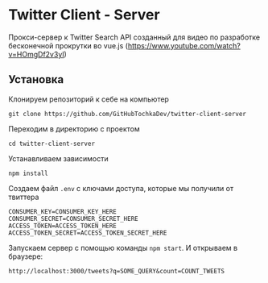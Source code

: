 # Twitter Client - Server
Прокси-сервер к Twitter Search API созданный для видео по разработке бесконечной прокрутки во vue.js (https://www.youtube.com/watch?v=HOmgDf2v3yI)

## Установка
Клонируем репозиторий к себе на компьютер
```
git clone https://github.com/GitHubTochkaDev/twitter-client-server
```
Переходим в директорию с проектом
```
cd twitter-client-server
```
Устанавливаем зависимости
```
npm install
```
Создаем файл `.env` с ключами доступа, которые мы получили от твиттера
```
CONSUMER_KEY=CONSUMER_KEY_HERE
CONSUMER_SECRET=CONSUMER_SECRET_HERE
ACCESS_TOKEN=ACCESS_TOKEN_HERE
ACCESS_TOKEN_SECRET=ACCESS_TOKEN_SECRET_HERE
```
Запускаем сервер с помощью команды `npm start`. И открываем в браузере: 
```
http://localhost:3000/tweets?q=SOME_QUERY&count=COUNT_TWEETS
```